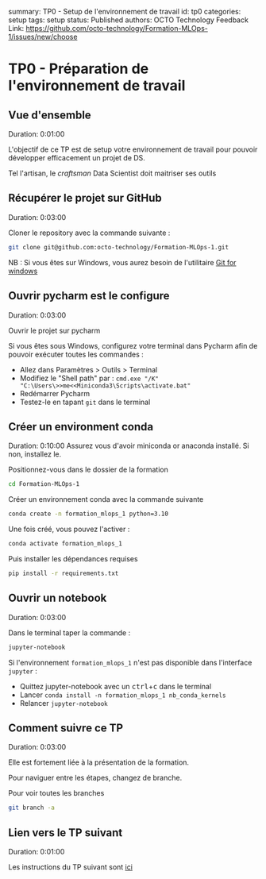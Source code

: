 summary: TP0 - Setup de l'environnement de travail
id: tp0
categories: setup
tags: setup
status: Published
authors: OCTO Technology
Feedback Link: https://github.com/octo-technology/Formation-MLOps-1/issues/new/choose

# TP0 - Préparation de l'environnement de travail

## Vue d'ensemble

Duration: 0:01:00

L'objectif de ce TP est de setup votre environnement de travail pour pouvoir développer efficacement un projet de DS.

Tel l'artisan, le _craftsman_ Data Scientist doit maitriser ses outils

## Récupérer le projet sur GitHub

Duration: 0:03:00

Cloner le repository avec la commande suivante : 

```sh
git clone git@github.com:octo-technology/Formation-MLOps-1.git
```

NB : Si vous êtes sur Windows, vous aurez besoin de l'utilitaire [Git for windows](https://gitforwindows.org/)

## Ouvrir pycharm est le configure

Duration: 0:03:00

Ouvrir le projet sur pycharm

Si vous êtes sous Windows, configurez votre terminal dans Pycharm afin de pouvoir exécuter toutes les commandes :

- Allez dans Paramètres > Outils > Terminal
- Modifiez le "Shell path" par : `cmd.exe "/K" "C:\Users\>>me<<Miniconda3\Scripts\activate.bat"`
- Redémarrer Pycharm
- Testez-le en tapant `git` dans le terminal


## Créer un environment conda
Duration: 0:10:00
Assurez vous d'avoir miniconda or anaconda installé. Si non, installez le.

Positionnez-vous dans le dossier de la formation

```sh
cd Formation-MLOps-1
```

Créer un environnement conda avec la commande suivante

```sh
conda create -n formation_mlops_1 python=3.10
```

Une fois créé, vous pouvez l'activer : 

```sh
conda activate formation_mlops_1
```

Puis installer les dépendances requises

```sh
pip install -r requirements.txt
```

## Ouvrir un notebook
Duration: 0:03:00

Dans le terminal taper la commande : 

```sh
jupyter-notebook
```

Si l'environnement `formation_mlops_1` n'est pas disponible dans l'interface `jupyter` :

- Quittez jupyter-notebook avec un <kbd>ctrl</kbd>+<kbd>c</kbd> dans le terminal
- Lancer `conda install -n formation_mlops_1 nb_conda_kernels`
- Relancer `jupyter-notebook`

## Comment suivre ce TP

Duration: 0:03:00


Elle est fortement liée à la présentation de la formation.

Pour naviguer entre les étapes, changez de branche.

Pour voir toutes les branches
```sh
git branch -a
```
## Lien vers le TP suivant

Duration: 0:01:00

Les instructions du TP suivant sont [ici](https://octo-technology.github.io/Formation-MLOps-1/tp1#0)